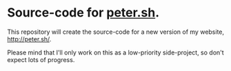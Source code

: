 Source-code for [peter.sh](http://peter.sh/).
========

This repository will create the source-code for a new version of my website, http://peter.sh/.

Please mind that I'll only work on this as a low-priority side-project, so don't expect lots of progress.